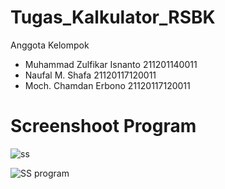 # Tugas_Kalkulator_RSBK

Anggota Kelompok
- Muhammad Zulfikar Isnanto 211201140011
- Naufal M. Shafa 21120117120011
- Moch. Chamdan Erbono  21120117120011

# Screenshoot Program

![ss](https://user-images.githubusercontent.com/38351558/83586832-aec41a00-a577-11ea-954b-ccaabd4a4823.png)


![SS program](https://user-images.githubusercontent.com/38351558/83586891-d74c1400-a577-11ea-8158-40c4a74b61a3.png)
